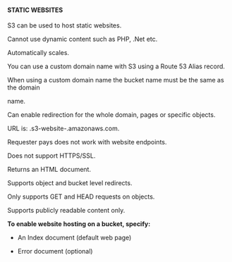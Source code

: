 #### STATIC WEBSITES


S3 can be used to host static websites.


Cannot use dynamic content such as PHP, .Net etc.


Automatically scales.


You can use a custom domain name with S3 using a Route 53 Alias record.


When using a custom domain name the bucket name must be the same as the domain

name.


Can enable redirection for the whole domain, pages or specific objects.


URL is: <bucketname>.s3-website-.amazonaws.com.


Requester pays does not work with website endpoints.


Does not support HTTPS/SSL.


Returns an HTML document.


Supports object and bucket level redirects.


Only supports GET and HEAD requests on objects.


Supports publicly readable content only.


**To enable website hosting on a bucket, specify:**


- An Index document (default web page)

- Error document (optional)

